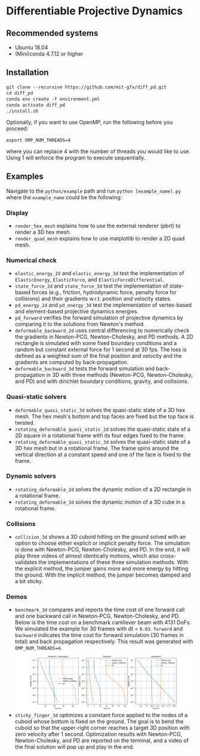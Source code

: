 # Differentiable Projective Dynamics

## Recommended systems
- Ubuntu 18.04
- (Mini)conda 4.7.12 or higher

## Installation
```
git clone --recursive https://github.com/mit-gfx/diff_pd.git
cd diff_pd
conda env create -f environment.yml
conda activate diff_pd
./install.sh
```
Optionally, if you want to use OpenMP, run the following before you proceed:
```
export OMP_NUM_THREADS=4
```
where you can replace 4 with the number of threads you would like to use. Using 1 will enforce the program to execute sequentially.

## Examples
Navigate to the `python/example` path and run `python [example_name].py` where the `example_name` could be the following:

### Display
- `render_hex_mesh` explains how to use the external renderer (pbrt) to render a 3D hex mesh.
- `render_quad_mesh` explains how to use matplotlib to render a 2D quad mesh.

### Numerical check
- `elastic_energy_2d` and `elastic_energy_3d` test the implementation of `ElasticEnergy`, `ElasticForce`, and `ElasticForceDifferential`.
- `state_force_2d` and `state_force_3d` test the implementation of state-based forces (e.g., friction, hydrodynamic force, penalty force for collisions) and their gradients w.r.t. position and velocity states.
- `pd_energy_2d` and `pd_energy_3d` test the implementation of vertex-based and element-based projective dynamics energies.
- `pd_forward` verifies the forward simulation of projective dynamics by comparing it to the solutions from Newton's method.
- `deformable_backward_2d` uses central differencing to numerically check the gradients in Newton-PCG, Newton-Cholesky, and PD methods. A 2D rectangle is simulated with some fixed boundary conditions and a random but constant external force for 1 second at 30 fps. The loss is defined as a weighted sum of the final position and velocity and the gradients are computed by back-propagation.
- `deformable_backward_3d` tests the forward simulation and back-propagation in 3D with three methods (Newton-PCG, Newton-Cholesky, and PD) and with dirichlet boundary conditions, gravity, and collisions.

### Quasi-static solvers
- `deformable_quasi_static_3d` solves the quasi-static state of a 3D hex mesh. The hex mesh's bottom and top faces are fixed but the top face is twisted.
- `rotating_deformable_quasi_static_2d` solves the quasi-static state of a 2D square in a rotational frame with its four edges fixed to the frame.
- `rotating_deformable_quasi_static_3d` solves the quasi-static state of a 3D hex mesh but in a rotational frame. The frame spins around the vertical direction at a constant speed and one of the face is fixed to the frame.

### Dynamic solvers
- `rotating_deformable_2d` solves the dynamic motion of a 2D rectangle in a rotational frame.
- `rotating_deformable_3d` solves the dynamic motion of a 3D cube in a rotational frame.

### Collisions
- `collision_3d` shows a 3D cuboid hitting on the ground solved with an option to choose either explicit or implicit penalty force. The simulation is done with Newton-PCG, Newton-Cholesky, and PD. In the end, it will play three videos of almost identically motions, which also cross-validates the implementations of these three simulation methods. With the explicit method, the jumper gains more and more energy by hitting the ground. With the implicit method, the jumper becomes damped and a bit sticky.

### Demos
- `benchmark_3d` compares and reports the time cost of one forward call and one backward call in Newton-PCG, Newton-Cholesky, and PD. Below is the time cost on a benchmark cantilever beam with 4131 DoFs. We simulated the example for 30 frames with dt = `0.03`. `forward` and `backward` indicates the time cost for forward simulation (30 frames in total) and back propagation respectively. This result was generated with `OMP_NUM_THREADS=4`.
![benchmark](python/example/benchmark_3d/benchmark.png)
- `sticky_finger_3d` optimizes a constant force applied to the nodes of a cuboid whose bottom is fixed on the ground. The goal is to bend the cuboid so that the upper-right corner reaches a target 3D position with zero velocity after 1 second. Optimization results with Newton-PCG, Newton-Cholesky, and PD are reported on the terminal, and a video of the final solution will pop up and play in the end.